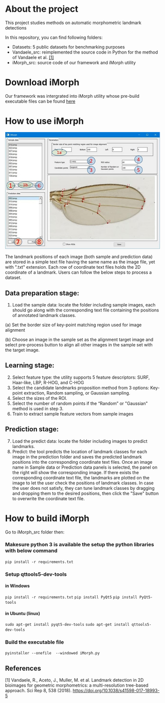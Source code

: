 # About the project
This project studies methods on automatic morphometric landmark detections

In this repository, you can find following folders:

* Datasets: 5 public datasets for benchmarking purposes
* Vandaele_src: reimplemented the source code in Python for the method of Vandaele et al. [[1]](#1) 
* iMorph_src: source code of our framework and iMorph utility

# Download iMorph
Our framework was intergrated into iMorph utility whose pre-build executable files can be found [here](https://drive.google.com/drive/folders/1bJopUqd8p2xvp6Wr5J6yC8mOQChQmgP6)
# How to use iMorph

![GUI of iMorph](./gui.png)

The landmark positions of each image (both sample and prediction data) are stored in a simple text file having the same name as the image
file, yet with ".txt" extension. Each row of coordinate text files holds the 2D coordinate of a landmark. Users can follow the below steps to process a dataset.

## Data preparation stage:
1. Load the sample data: locate the folder including sample images, each should go along with the corresponding text file
containing the positions of annotated landmark classes.

(a) Set the border size of key-point matching region used for image alignment

(b) Choose an image in the sample set as the alignment target image and select pre-process button to align all other
images in the sample set with the target image.
## Learning stage:

2. Select feature type: the utility supports 5 feature descriptors: SURF, Haar-like, LBP, R-HOG, and C-HOG
3. Select the candidate landmarks proposition method from 3 options: Key-point extraction, Random sampling, or Gaussian
sampling.
4. Select the sizes of the ROI.
5. Select the number of random points if the “Random” or "Gaussian" method is used in step 3.
6. Train to extract sample feature vectors from sample images
   
## Prediction stage:
7. Load the predict data: locate the folder including images to predict landmarks.
8. Predict: the tool predicts the location of landmark classes for each image in the prediction folder and saves the predicted
landmark positions into the corresponding coordinate text files.
Once an image name in Sample data or Prediction data panels is selected, the panel on the right will show the corresponding
image. If there exists the corresponding coordinate text file, the landmarks are plotted on the image to let the user check the
positions of landmark classes. In case the user does not satisfy, they can tune landmark classes by dragging and dropping them
to the desired positions, then click the "Save" button to overwrite the coordinate text file.

# How to build iMorph
Go to iMorph_src folder then:
### Makesure python 3 is available the setup the python libraries with below command
`pip install -r requirements.txt`

### Setup qttools5-dev-tools
#### in Windows
`pip install -r requirements.txt`
`pip install PyQt5`
`pip install PyQt5-tools`
#### in Ubuntu (linux)
`sudo apt-get install pyqt5-dev-tools`
`sudo apt-get install qttools5-dev-tools`

### Build the executable file
`pyinstaller --onefile  --windowed iMorph.py`

## References
<a id="1">[1]</a> 
Vandaele, R., Aceto, J., Muller, M. et al. Landmark detection in 2D bioimages for geometric morphometrics: a multi-resolution tree-based approach. Sci Rep 8, 538 (2018). https://doi.org/10.1038/s41598-017-18993-5